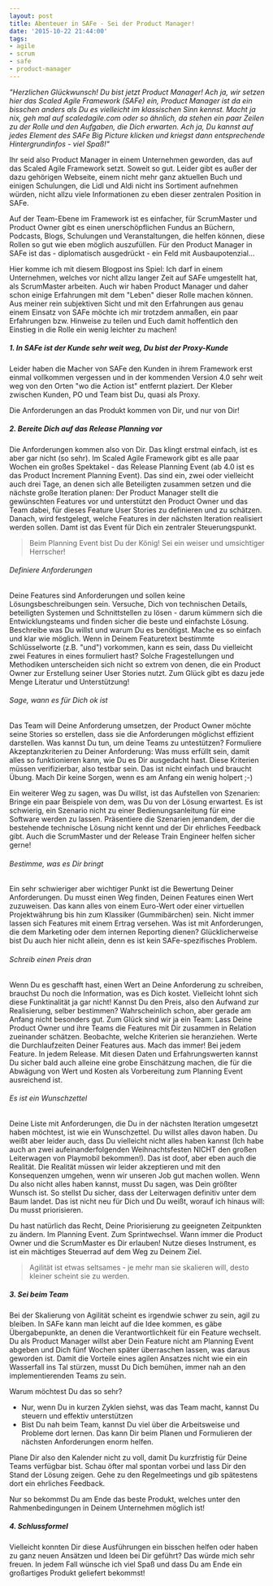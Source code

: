 ```yaml
---
layout: post
title: Abenteuer in SAFe - Sei der Product Manager!
date: '2015-10-22 21:44:00'
tags:
- agile
- scrum
- safe
- product-manager
---
```


_"Herzlichen Glückwunsch! Du bist jetzt Product Manager!
Ach ja, wir setzen hier das Scaled Agile Framework (SAFe) ein, Product Manager ist da ein bisschen anders als Du es vielleicht im klassischen Sinn kennst. Macht ja nix, geh mal auf scaledagile.com oder so ähnlich, da stehen ein paar Zeilen zu der Rolle und den Aufgaben, die Dich erwarten. Ach ja, Du kannst auf jedes Element des SAFe Big Picture klicken und kriegst dann entsprechende Hintergrundinfos - viel Spaß!"_

Ihr seid also Product Manager in einem Unternehmen geworden, das auf das Scaled Agile Framework setzt. Soweit so gut. Leider gibt es außer der dazu gehörigen Webseite, einem nicht mehr ganz aktuellen Buch und einigen Schulungen, die Lidl und Aldi nicht ins Sortiment aufnehmen würden, nicht allzu viele Informationen zu eben dieser zentralen Position in SAFe.

Auf der Team-Ebene im Framework ist es einfacher, für ScrumMaster und Product Owner gibt es einen unerschöpflichen Fundus an Büchern, Podcasts, Blogs, Schulungen und Veranstaltungen, die helfen können, diese Rollen so gut wie eben möglich auszufüllen. Für den Product Manager in SAFe ist das - diplomatisch ausgedrückt - ein Feld mit Ausbaupotenzial...

Hier komme ich mit diesem Blogpost ins Spiel:
Ich darf in einem Unternehmen, welches vor nicht allzu langer Zeit auf SAFe umgestellt hat, als ScrumMaster arbeiten. Auch wir haben Product Manager und daher schon einige Erfahrungen mit dem "Leben" dieser Rolle machen können. Aus meiner rein subjektiven Sicht und mit den Erfahrungen aus genau einem Einsatz von SAFe möchte ich mir trotzdem anmaßen, ein paar Erfahrungen bzw. Hinweise zu teilen und Euch damit hoffentlich den Einstieg in die Rolle ein wenig leichter zu machen!

##### 1. In SAFe ist der Kunde sehr weit weg, Du bist der Proxy-Kunde
Leider haben die Macher von SAFe den Kunden in ihrem Framework erst einmal vollkommen vergessen und in der kommenden Version 4.0 sehr weit weg von den Orten "wo die Action ist" entfernt plaziert. Der Kleber zwischen Kunden, PO und Team bist Du, quasi als Proxy.

Die Anforderungen an das Produkt kommen von Dir, und nur von Dir!

##### 2. Bereite Dich auf das Release Planning vor
Die Anforderungen kommen also von Dir. Das klingt erstmal einfach, ist es aber gar nicht (so sehr).
Im Scaled Agile Framework gibt es alle paar Wochen ein großes Spektakel - das Release Planning Event (ab 4.0 ist es das Product Increment Planning Event). Das sind ein, zwei oder vielleicht auch drei Tage, an denen sich alle Beteiligten zusammen setzen und die nächste große Iteration planen:
Der Product Manager stellt die gewünschten Features vor und unterstützt den Product Owner und das Team dabei, für dieses Feature User Stories zu definieren und zu schätzen. Danach, wird festgelegt, welche Features in der nächsten Iteration realisiert werden sollen.
Damt ist das Event für Dich ein zentraler Steuerungspunkt.
> Beim Planning Event bist Du der König!
Sei ein weiser und umsichtiger Herrscher!

###### Definiere Anforderungen
Deine Features sind Anforderungen und sollen keine Lösungsbeschreibungen sein. Versuche, Dich von technischen Details, beteiligten Systemen und Schnittstellen zu lösen - darum kümmern sich die Entwicklungsteams und finden sicher die beste und einfachste Lösung.
Beschreibe was Du willst und warum Du es benötigst. Mache es so einfach und klar wie möglich. Wenn in Deinem Featuretext bestimmte Schlüsselworte (z.B. "und") vorkommen, kann es sein, dass Du vielleicht zwei Features in eines formuliert hast? Solche Fragestellungen und Methodiken unterscheiden sich nicht so extrem von denen, die ein Product Owner zur Erstellung seiner User Stories nutzt. Zum Glück gibt es dazu jede Menge Literatur und Unterstützung!

###### Sage, wann es für Dich ok ist
Das Team will Deine Anforderung umsetzen, der Product Owner möchte seine Stories so erstellen, dass sie die Anforderungen möglichst effizient darstellen.
Was kannst Du tun, um deine Teams zu untestützen?
Formuliere Akzeptanzkriterien zu Deiner Anforderung: Was muss erfüllt sein, damit alles so funktionieren kann, wie Du es Dir ausgedacht hast. Diese Kriterien müssen verifizierbar, also testbar sein. Das ist nicht einfach und braucht Übung. Mach Dir keine Sorgen, wenn es am Anfang ein wenig holpert ;-)

Ein weiterer Weg zu sagen, was Du willst, ist das Aufstellen von Szenarien: Bringe ein paar Beispiele von dem, was Du von der Lösung erwartest. Es ist schwierig, ein Szenario nicht zu einer Bedienungsanleitung für eine Software werden zu lassen. Präsentiere die Szenarien jemandem, der die bestehende technische Lösung nicht kennt und der Dir ehrliches Feedback gibt. Auch die ScrumMaster und der Release Train Engineer helfen sicher gerne!

###### Bestimme, was es Dir bringt
Ein sehr schwieriger aber wichtiger Punkt ist die Bewertung Deiner Anforderungen. Du musst einen Weg finden, Deinen Features einen Wert zuzuweisen. Das kann alles von einem Euro-Wert oder einer virtuellen Projektwährung bis hin zum Klassiker (Gummibärchen) sein. Nicht immer lassen sich Features mit einem Ertrag versehen. Was ist mit Anforderungen, die dem Marketing oder dem internen Reporting dienen? Glücklicherweise bist Du auch hier nicht allein, denn es ist kein SAFe-spezifisches Problem.

###### Schreib einen Preis dran
Wenn Du es geschafft hast, einen Wert an Deine Anforderung zu schreiben, brauchst Du noch die Information, was es Dich kostet. Vielleicht lohnt sich diese Funktinalität ja gar nicht!
Kannst Du den Preis, also den Aufwand zur Realisierung, selber bestimmen? Wahrscheinlich schon, aber gerade am Anfang nicht besonders gut. 
Zum Glück sind wir ja ein Team: Lass Deine Product Owner und ihre Teams die Features mit Dir zusammen in Relation zueinander schätzen. Beobachte, welche Kriterien sie heranziehen. Werte die Durchlaufzeiten Deiner Features aus. Mach das immer! Bei jedem Feature. In jedem Release.
Mit diesen Daten und Erfahrungswerten kannst Du sicher bald auch alleine eine grobe Einschätzung machen, die für die Abwägung von Wert und Kosten als Vorbereitung zum Planning Event ausreichend ist.

###### Es ist ein Wunschzettel
Deine Liste mit Anforderungen, die Du in der nächsten Iteration umgesetzt haben möchtest, ist wie ein Wunschzettel. Du willst alles davon haben. Du weißt aber leider auch, dass Du vielleicht nicht alles haben kannst (Ich habe auch an zwei aufeinanderfolgenden Weihnachtsfesten NICHT den großen Leiterwagen von Playmobil bekommen!). Das ist doof, aber eben auch die Realität. Die Realität müssen wir leider akzeptieren und mit den Konsequenzen umgehen, wenn wir unseren Job gut machen wollen.
Wenn Du also nicht alles haben kannst, musst Du sagen, was Dein größter Wunsch ist. So stellst Du sicher, dass der Leiterwagen definitiv unter dem Baum landet.
Das ist nicht neu für Dich und Du weißt, worauf ich hinaus will: Du musst priorisieren.

Du hast natürlich das Recht, Deine Priorisierung zu geeigneten Zeitpunkten zu ändern. Im Planning Event. Zum Sprintwechsel. Wann immer die Product Owner und die ScrumMaster es Dir erlauben! Nutze dieses Instrument, es ist ein mächtiges Steuerrad auf dem Weg zu Deinem Ziel. 

> Agilität ist etwas seltsames - je mehr man sie skalieren will, desto kleiner scheint sie zu werden.

##### 3. Sei beim Team
Bei der Skalierung von Agilität scheint es irgendwie schwer zu sein, agil zu bleiben. In SAFe kann man leicht auf die Idee kommen, es gäbe Übergabepunkte, an denen die Verantwortlichkeit für ein Feature wechselt.
Du als Product Manager willst aber Dein Feature nicht am Planning Event abgeben und Dich fünf Wochen später überraschen lassen, was daraus geworden ist. Damit die Vorteile eines agilen Ansatzes nicht wie ein ein Wasserfall ins Tal stürzen, musst Du Dich bemühen, immer nah an den implementierenden Teams zu sein.

Warum möchtest Du das so sehr?

* Nur, wenn Du in kurzen Zyklen siehst, was das Team macht, kannst Du steuern und effektiv unterstützen
* Bist Du nah beim Team, kannst Du viel über die Arbeitsweise und Probleme dort lernen. Das kann Dir beim Planen und Formulieren der nächsten Anforderungen enorm helfen.

Plane Dir also den Kalender nicht zu voll, damit Du kurzfristig für Deine Teams verfügbar bist. Schau öfter mal spontan vorbei und lass Dir den Stand der Lösung zeigen. Gehe zu den Regelmeetings und gib spätestens dort ein ehrliches Feedback.

Nur so bekommst Du am Ende das beste Produkt, welches unter den Rahmenbedingungen in Deinem Unternehmen möglich ist!

##### 4. Schlussformel
Vielleicht konnten Dir diese Ausführungen ein bisschen helfen oder haben zu ganz neuen Ansätzen und Ideen bei Dir geführt? Das würde mich sehr freuen.
In jedem Fall wünsche ich viel Spaß und dass Du am Ende ein großartiges Produkt geliefert bekommst!